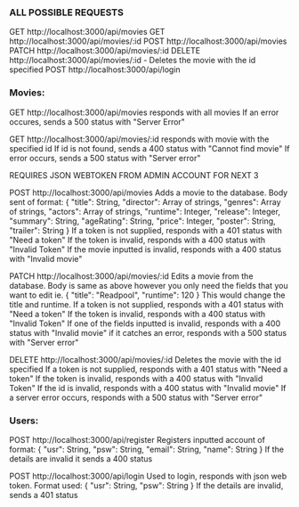 ### ALL POSSIBLE REQUESTS

GET http://localhost:3000/api/movies
GET http://localhost:3000/api/movies/:id
POST http://localhost:3000/api/movies 
PATCH http://localhost:3000/api/movies/:id 
DELETE http://localhost:3000/api/movies/:id - Deletes the movie with the id specified
POST http://localhost:3000/api/login 

### Movies:

GET http://localhost:3000/api/movies 
responds with all movies
If an error occures, sends a 500 status with "Server Error"

GET http://localhost:3000/api/movies/:id 
responds with movie with the specified id
If id is not found, sends a 400 status with "Cannot find movie"
If error occurs, sends a 500 status with "Server error" 

REQUIRES JSON WEBTOKEN FROM ADMIN ACCOUNT FOR NEXT 3

POST http://localhost:3000/api/movies 
Adds a movie to the database. Body sent of format:
{
    "title": String,
    "director": Array of strings,
    "genres": Array of strings,
    "actors": Array of strings,
    "runtime": Integer,
    "release": Integer,
    "summary": String,
    "ageRating": String,
    "price": Integer,
    "poster": String,
    "trailer": String
}
If a token is not supplied, responds with a 401 status with "Need a token"
If the token is invalid, responds with a 400 status with "Invalid Token"
If the movie inputted is invalid, responds with a 400 status with "Invalid movie"

PATCH http://localhost:3000/api/movies/:id 
Edits a movie from the database. Body is same as above however you only need the fields that you want to edit ie.
{
    "title": "Readpool",
    "runtime": 120
}
This would change the title and runtime.
If a token is not supplied, responds with a 401 status with "Need a token"
If the token is invalid, responds with a 400 status with "Invalid Token"
If one of the fields inputted is invalid, responds with a 400 status with "Invalid movie"
if it catches an error, responds with a 500 status with "Server error"

DELETE http://localhost:3000/api/movies/:id 
Deletes the movie with the id specified
If a token is not supplied, responds with a 401 status with "Need a token"
If the token is invalid, responds with a 400 status with "Invalid Token"
If the id is invalid, responds with a 400 status with "Invalid movie"
If a server error occurs, responds with a 500 status with "Server error"

### Users:

POST http://localhost:3000/api/register
Registers inputted account of format:
{
    "usr": String,
    "psw": String,
    "email": String,
    "name": String
}
If the details are invalid it sends a 400 status

POST http://localhost:3000/api/login 
Used to login, responds with json web token. Format used:
{
    "usr": String,
    "psw": String
}
If the details are invalid, sends a 401 status





